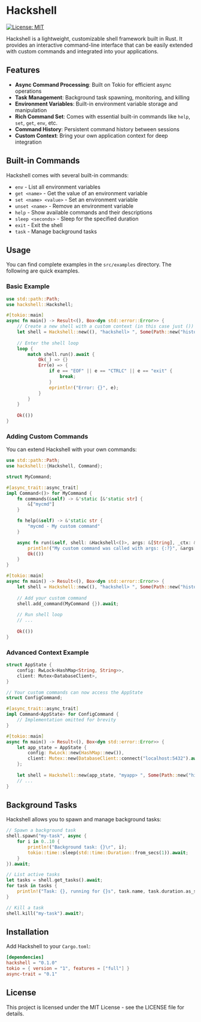 # Hackshell

[![License: MIT](https://img.shields.io/badge/License-MIT-blue.svg)](https://opensource.org/licenses/MIT)

Hackshell is a lightweight, customizable shell framework built in Rust. It provides an interactive command-line interface that can be easily extended with custom commands and integrated into your applications.

## Features

- **Async Command Processing**: Built on Tokio for efficient async operations
- **Task Management**: Background task spawning, monitoring, and killing
- **Environment Variables**: Built-in environment variable storage and manipulation
- **Rich Command Set**: Comes with essential built-in commands like `help`, `set`, `get`, `env`, etc.
- **Command History**: Persistent command history between sessions
- **Custom Context**: Bring your own application context for deep integration

## Built-in Commands

Hackshell comes with several built-in commands:

- `env` - List all environment variables
- `get <name>` - Get the value of an environment variable
- `set <name> <value>` - Set an environment variable
- `unset <name>` - Remove an environment variable
- `help` - Show available commands and their descriptions
- `sleep <seconds>` - Sleep for the specified duration
- `exit` - Exit the shell
- `task` - Manage background tasks

## Usage

You can find complete examples in the `src/examples` directory. The following are quick examples.

### Basic Example

```rust
use std::path::Path;
use hackshell::Hackshell;

#[tokio::main]
async fn main() -> Result<(), Box<dyn std::error::Error>> {
    // Create a new shell with a custom context (in this case just ())
    let shell = Hackshell::new((), "hackshell> ", Some(Path::new("history.txt"))).await?;
    
    // Enter the shell loop
    loop {
        match shell.run().await {
            Ok(_) => {}
            Err(e) => {
                if e == "EOF" || e == "CTRLC" || e == "exit" {
                    break;
                }
                eprintln!("Error: {}", e);
            }
        }
    }
    
    Ok(())
}
```

### Adding Custom Commands

You can extend Hackshell with your own commands:

```rust
use std::path::Path;
use hackshell::{Hackshell, Command};

struct MyCommand;

#[async_trait::async_trait]
impl Command<()> for MyCommand {
    fn commands(&self) -> &'static [&'static str] {
        &["mycmd"]
    }

    fn help(&self) -> &'static str {
        "mycmd - My custom command"
    }

    async fn run(&self, shell: &Hackshell<()>, args: &[String], _ctx: &()) -> Result<(), String> {
        println!("My custom command was called with args: {:?}", &args[1..]);
        Ok(())
    }
}

#[tokio::main]
async fn main() -> Result<(), Box<dyn std::error::Error>> {
    let shell = Hackshell::new((), "hackshell> ", Some(Path::new("history.txt"))).await?;
    
    // Add your custom command
    shell.add_command(MyCommand {}).await;
    
    // Run shell loop
    // ...
    
    Ok(())
}
```

### Advanced Context Example

```rust
struct AppState {
    config: RwLock<HashMap<String, String>>,
    client: Mutex<DatabaseClient>,
}

// Your custom commands can now access the AppState
struct ConfigCommand;

#[async_trait::async_trait]
impl Command<AppState> for ConfigCommand {
    // Implementation omitted for brevity
}

#[tokio::main]
async fn main() -> Result<(), Box<dyn std::error::Error>> {
    let app_state = AppState {
        config: RwLock::new(HashMap::new()),
        client: Mutex::new(DatabaseClient::connect("localhost:5432").await?),
    };
    
    let shell = Hackshell::new(app_state, "myapp> ", Some(Path::new("history.txt"))).await?;
    // ...
}
```

## Background Tasks

Hackshell allows you to spawn and manage background tasks:

```rust
// Spawn a background task
shell.spawn("my-task", async {
    for i in 0..10 {
        println!("Background task: {}\r", i);
        tokio::time::sleep(std::time::Duration::from_secs(1)).await;
    }
}).await;

// List active tasks
let tasks = shell.get_tasks().await;
for task in tasks {
    println!("Task: {}, running for {}s", task.name, task.duration.as_secs());
}

// Kill a task
shell.kill("my-task").await?;
```

## Installation

Add Hackshell to your `Cargo.toml`:

```toml
[dependencies]
hackshell = "0.1.0"
tokio = { version = "1", features = ["full"] }
async-trait = "0.1"
```

## License

This project is licensed under the MIT License - see the LICENSE file for details.
